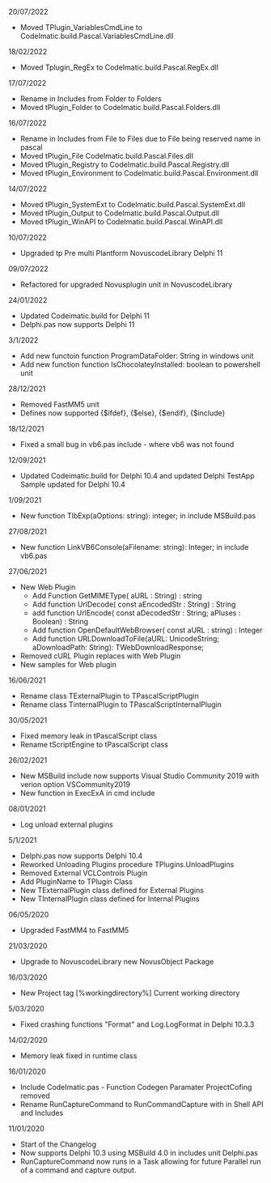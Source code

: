 20/07/2022

* Moved TPlugin_VariablesCmdLine to CodeImatic.build.Pascal.VariablesCmdLine.dll

18/02/2022

* Moved Tplugin_RegEx to CodeImatic.build.Pascal.RegEx.dll

17/07/2022

* Rename in Includes from Folder to Folders
* Moved tPlugin_Folder to CodeImatic.build.Pascal.Folders.dll

16/07/2022

* Rename in Includes from File to Files due to File being reserved name in pascal
* Moved tPlugin_File CodeImatic.build.Pascal.Files.dll
* Moved tPlugin_Registry to CodeImatic.build.Pascal.Registry.dll
* Moved tPlugin_Environment  to CodeImatic.build.Pascal.Environment.dll

14/07/2022

* Moved tPlugin_SystemExt to CodeImatic.build.Pascal.SystemExt.dll
* Moved tPlugin_Output to CodeImatic.build.Pascal.Output.dll
* Moved tPlugin_WinAPI to CodeImatic.build.Pascal.WinAPI.dll

10/07/2022

* Upgraded tp Pre multi Plantform NovuscodeLibrary Delphi 11

09/07/2022

* Refactored for upgraded Novusplugin unit in NovuscodeLibrary

24/01/2022

*  Updated Codeimatic.build for Delphi 11
*  Delphi.pas now supports Delphi 11

3/1/2022

* Add new functoin function ProgramDataFolder: String in windows unit
* Add new function function IsChocolateyInstalled: boolean to powershell unit


28/12/2021

* Removed FastMM5 unit
* Defines now supported {$ifdef}, {$else}, {$endif}, {$include}

18/12/2021

* Fixed a small bug in vb6.pas include - where vb6 was not found 

12/09/2021

* Updated Codeimatic.build for Delphi 10.4 and updated Delphi TestApp Sample updated for Delphi 10.4

1/09/2021

* New function TlbExp(aOptions: string): integer; in include MSBuild.pas

27/08/2021 

* New function LinkVB6Console(aFilename: string): Integer; in include vb6.pas


27/06/2021

* New Web Plugin
  * Add Function GetMIMEType( aURL : String) : string
  * Add function UrlDecode( const aEncodedStr : String) : String
  * add function UrlEncode( const aDecodedStr : String; aPluses : Boolean) : String
  * Add function OpenDefaultWebBrowser( const aURL : string) : Integer
  * Add function URLDownloadToFile(aURL: UnicodeString; aDownloadPath: String): TWebDownloadResponse; 
* Removed cURL Plugin replaces with Web Plugin
* New samples for Web plugin

16/06/2021

* Rename class TExternalPlugin to TPascalScriptPlugin
* Rename class TinternalPlugin to TPascalScriptInternalPlugin

30/05/2021

* Fixed memory leak in tPascalScript class
* Rename tScriptEngine to tPascalScript class
 

26/02/2021

* New MSBuild include now supports Visual Studio Community 2019 with verion option VSCommunity2019
* New function in ExecExA in cmd include

08/01/2021

* Log unload external plugins
  
5/1/2021

* Delphi.pas now supports Delphi 10.4
* Reworked Unloading Plugins procedure TPlugins.UnloadPlugins
* Removed External VCLControls Plugin
* Add PluginName to TPlugin Class
* New TExternalPlugin class defined for External Plugins
* New TInternalPlugin class defined for Internal Plugins

06/05/2020

* Upgraded FastMM4 to FastMM5 

21/03/2020

* Upgrade to NovuscodeLibrary new NovusObject Package

16/03/2020

* New Project tag [%workingdirectory%] Current working directory
  
5/03/2020

* Fixed crashing functions "Format" and Log.LogFormat in Delphi 10.3.3

14/02/2020

* Memory leak fixed in runtime class
  
16/01/2020

* Include CodeImatic.pas - Function Codegen Paramater ProjectCofing removed 
* Rename RunCaptureCommand to RunCommandCapture with in Shell API and Includes 

11/01/2020

* Start of the Changelog
* Now supports Delphi 10.3 using MSBuild 4.0 in includes unit Delphi.pas
* RunCaptureCommand now runs in a Task allowing for future Parallel run of a command and capture output.
 